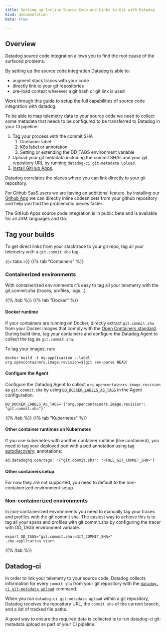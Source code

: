 ```yaml
---
title: Setting up Incline Source Code and Links to Git with Datadog
kind: documentation
beta: true

---
```

## Overview

Datadog source code integration allows you to find the root cause of the surfaced problems.

By setting up the source code integration Datadog is able to:

* augment stack traces with your code
* directly link to your git repositories
* pre-load context wherever a git hash or git link is used

Work through this guide to setup the full capabilities of source code integration with datadog.

To be able to map telemetry data to your source code we need to collect some metadata that needs to be configured to be transferred to Datadog in your CI pipeline.

1. Tag your process with the commit SHA
    1. Container label
    2. K8s label or annotation
    3. Setting or extending the DD_TAGS environment variable
2. Upload your git metadata including the commit SHAs and your git repository URL by running [`datadog-ci git-metadata upload`][1].
3. [Install GitHub Apps][2].

Datadog correlates the places where you can link directly to your git repository.

For Github SaaS users we are having an additional feature, by installing our [Github App](https://app.datadoghq.com/account/settings#integrations/github-apps) we can directly inline codesnipets from your github repository and help you find the problematic pieces faster.

<div class="alert alert-warning">
The GitHub Apps source code integration is in public beta and is available for all JVM languages and Go.
</div>

## Tag your builds

To get direct links from your stacktrace to your git repo, tag all your telemetry with a `git.commit.sha` tag.

{{< tabs >}}
{{% tab "Containers" %}}

### Containerized environments

With containerized environments it’s easy to tag all your telemetry with the git.commit.sha (traces, profiles, logs…).

{{% /tab %}}
{{% tab "Docker" %}}

#### Docker runtime

If your containers are running on Docker, directly extract `git.commit.sha` from your Docker images that comply with the [Open Containers standard][1]. During build time, tag your containers and configure the Datadog Agent to collect the tag as `git.commit.sha`.

To tag your images, run:

```
docker build -t my-application --label org.opencontainers.image.revision=$(git rev-parse HEAD)
```

#### Configure the Agent

Configure the Datadog Agent to collect `org.opencontainers.image.revision` as `git.commit.sha` by using [`DD_DOCKER_LABELS_AS_TAGS`][2] in the Agent configuration:

```
DD_DOCKER_LABELS_AS_TAGS='{"org.opencontainers.image.revision": "git.commit.sha"}'
```
[1]: https://github.com/opencontainers/image-spec/blob/859973e32ccae7b7fc76b40b762c9fff6e912f9e/annotations.md#pre-defined-annotation-keys
[2]: https://docs.datadoghq.com/getting_started/tagging/assigning_tags/?tab=containerizedenvironments#environment-variables

{{% /tab %}}
{{% tab "Kubernetes" %}}

#### Other container runtimes on Kubernetes

If you use kubernetes with another container runtime (like containerd), you need to tag your deployed pod with a pod annotation using [tag autodiscovery](https://docs.datadoghq.com/agent/kubernetes/tag/?tab=containerizedagent#tag-autodiscovery):
annotations:

```
ad.datadoghq.com/tags: '{"git.commit.sha": "<FULL_GIT_COMMIT_SHA>"}'
```

#### Other containers setup

For now they are not supported, you need to default to the non-containerized environment setup.

### Non-containerized environments

In non-containerized environments you need to manually tag your traces and profiles with the git commit sha. The easiest way to achieve this is to tag all your spans and profiles with git.commit.sha by configuring the tracer with DD_TAGS environment variable.

```
export DD_TAGS="git.commit.sha:<GIT_COMMIT_SHA>"
./my-application start
```
[1]: https://docs.datadoghq.com/agent/kubernetes/tag/?tab=containerizedagent#tag-autodiscovery

{{% /tab %}}
## Datadog-ci

In order to link your telemetry to your source code, Datadog collects information for every `commit sha` from your git repository with the [`datadog-ci git-metadata upload`][1] command. 

When you run `datadog-ci git-metadata upload` within a git repository, Datadog receives the repository URL, the `commit sha` of the current branch, and a list of tracked file paths.

A good way to ensure the required data is collected is to run datadog-ci git-metadata upload as part of your CI pipeline.

